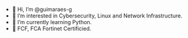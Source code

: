 - 👋 Hi, I’m @guimaraes-g
- 👀 I’m interested in Cybersecurity, Linux and Network Infrastructure.
- 🌱 I’m currently learning Python.
- 🐳 FCF, FCA Fortinet Certificied.
